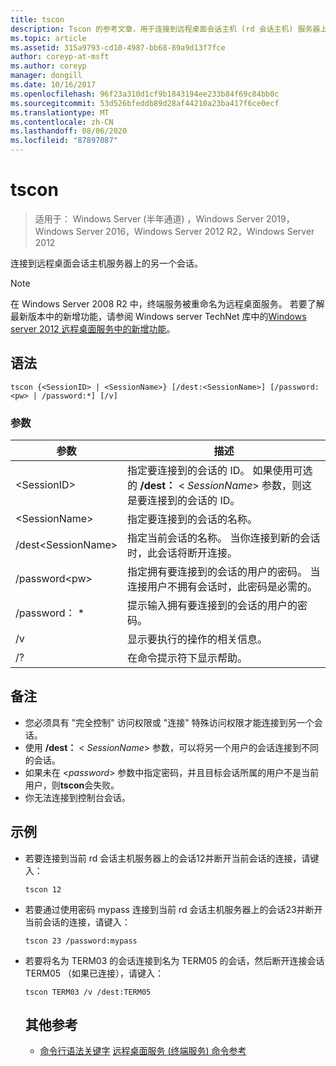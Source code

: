 ```yaml
---
title: tscon
description: Tscon 的参考文章，用于连接到远程桌面会话主机 (rd 会话主机) 服务器上的另一个会话。
ms.topic: article
ms.assetid: 315a9793-cd10-4987-bb68-89a9d13f7fce
author: coreyp-at-msft
ms.author: coreyp
manager: dongill
ms.date: 10/16/2017
ms.openlocfilehash: 96f23a310d1cf9b1843194ee233b84f69c84bb0c
ms.sourcegitcommit: 53d526bfeddb89d28af44210a23ba417f6ce0ecf
ms.translationtype: MT
ms.contentlocale: zh-CN
ms.lasthandoff: 08/06/2020
ms.locfileid: "87897087"
---
```

# <a name="tscon"></a>tscon

> 适用于： Windows Server (半年通道) ，Windows Server 2019，Windows Server 2016，Windows Server 2012 R2，Windows Server 2012

连接到远程桌面会话主机服务器上的另一个会话。



> [!NOTE]
> 在 Windows Server 2008 R2 中，终端服务被重命名为远程桌面服务。 若要了解最新版本中的新增功能，请参阅 Windows server TechNet 库中的[Windows server 2012 远程桌面服务中的新增功能](/previous-versions/orphan-topics/ws.11/hh831527(v=ws.11))。

## <a name="syntax"></a>语法
```
tscon {<SessionID> | <SessionName>} [/dest:<SessionName>] [/password:<pw> | /password:*] [/v]
```
### <a name="parameters"></a>参数

|参数|描述|
|-------|--------|
|\<SessionID>|指定要连接到的会话的 ID。 如果使用可选的 **/dest：** < *SessionName*> 参数，则这是要连接到的会话的 ID。|
|\<SessionName>|指定要连接到的会话的名称。|
|/dest\<SessionName>|指定当前会话的名称。 当你连接到新的会话时，此会话将断开连接。|
|/password\<pw>|指定拥有要连接到的会话的用户的密码。 当连接用户不拥有会话时，此密码是必需的。|
|/password： *|提示输入拥有要连接到的会话的用户的密码。|
|/v|显示要执行的操作的相关信息。|
|/?|在命令提示符下显示帮助。|

## <a name="remarks"></a>备注
-   您必须具有 "完全控制" 访问权限或 "连接" 特殊访问权限才能连接到另一个会话。
-   使用 **/dest：** < *SessionName*> 参数，可以将另一个用户的会话连接到不同的会话。
-   如果未在 <*password*> 参数中指定密码，并且目标会话所属的用户不是当前用户，则**tscon**会失败。
-   你无法连接到控制台会话。

## <a name="examples"></a>示例
- 若要连接到当前 rd 会话主机服务器上的会话12并断开当前会话的连接，请键入：
  ```
  tscon 12
  ```
- 若要通过使用密码 mypass 连接到当前 rd 会话主机服务器上的会话23并断开当前会话的连接，请键入：
  ```
  tscon 23 /password:mypass
  ```
- 若要将名为 TERM03 的会话连接到名为 TERM05 的会话，然后断开连接会话 TERM05 （如果已连接），请键入：
  ```
  tscon TERM03 /v /dest:TERM05
  ```
  ## <a name="additional-references"></a>其他参考
  - [命令行语法关键字](command-line-syntax-key.md) 
  [远程桌面服务 (终端服务) 命令参考](remote-desktop-services-terminal-services-command-reference.md)
